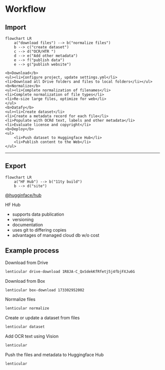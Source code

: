 # Workflow 

## Import 
```mermaid
flowchart LR
    a("download files") --> b("normalize files")
    b --> c("create dataset")
    c --> d("OCR/HTR ")
    d --> e("Add other metadata")
    e --> f("publish data")
    e --> g("publish website")
```
    <b>Download</b>
    <ul><li>Configure project, update settings.yml</li>
    <li>Download all Drive folders and files to local folders</li></ul>
    <b>Normalize</b>
    <ul><li>Complete normalization of filenames</li> 
    <li>Complete normalization of file types</li>
    <li>Re-size large files, optimize for web</li>
    </ul>
    <b>Datafy</b>
    <ul><li>Create dataset</li> 
    <li>Create a metadata record for each file</li> 
    <li>Populate with OCRd text, labels and other metadata</li>
    <li>Evaluate license and copyright</li> 
    <b>Deploy</b>
    <ul>
        <li>Push dataset to Huggingface Hub</li>
        <li>Publish content to the Web</li>
    </ul>
    
    
    

<hr>

## Export 
```mermaid
flowchart LR
    a("HF Hub") --> b("11ty build")
    b --> d("site")
```
[@hugginface/hub](https://huggingface.co/docs/huggingface.js/index)


HF Hub
- supports data publication
- versioning 
- documentation 
- uses git to differing copies 
- advantages of managed cloud db w/o cost


## Example process 

Download from Drive 
```bash
lenticular drive-download 1R8JA-C_QxSdekKfRfetj5j4fbjFXJu6G
```

Download from Box
```bash
lenticular box-download 173302952002
```

Normalize files
```bash
lenticular normalize
```
Create or update a dataset from files
```bash
lenticular dataset
```

Add OCR text using Vision
```bash
lenticular 
```

Push the files and metadata to Huggingface Hub
```bash
lenticular 
```

